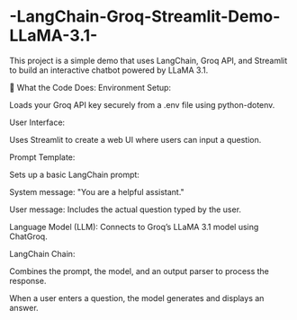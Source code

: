 # -LangChain-Groq-Streamlit-Demo-LLaMA-3.1-

This project is a simple demo that uses LangChain, Groq API, and Streamlit to build an interactive chatbot powered by LLaMA 3.1.

🔧 What the Code Does:
Environment Setup:

Loads your Groq API key securely from a .env file using python-dotenv.

User Interface:

Uses Streamlit to create a web UI where users can input a question.

Prompt Template:

Sets up a basic LangChain prompt:

System message: "You are a helpful assistant."

User message: Includes the actual question typed by the user.

Language Model (LLM):
Connects to Groq’s LLaMA 3.1 model using ChatGroq.

LangChain Chain:

Combines the prompt, the model, and an output parser to process the response.

When a user enters a question, the model generates and displays an answer.


